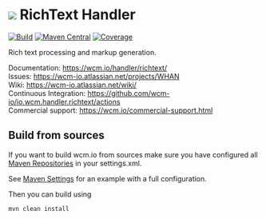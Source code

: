<img src="https://wcm.io/images/favicon-16@2x.png"/> RichText Handler
======
[![Build](https://github.com/wcm-io/io.wcm.handler.richtext/workflows/Build/badge.svg?branch=develop)](https://github.com/wcm-io/io.wcm.handler.richtext/actions?query=workflow%3ABuild+branch%3Adevelop)
[![Maven Central](https://img.shields.io/maven-central/v/io.wcm/io.wcm.handler.richtext)](https://repo1.maven.org/maven2/io/wcm/io.wcm.handler.richtext/)
[![Coverage](https://sonarcloud.io/api/project_badges/measure?project=wcm-io_io.wcm.handler.richtext&metric=coverage)](https://sonarcloud.io/summary/new_code?id=wcm-io_io.wcm.handler.richtext)

Rich text processing and markup generation.

Documentation: https://wcm.io/handler/richtext/<br/>
Issues: https://wcm-io.atlassian.net/projects/WHAN<br/>
Wiki: https://wcm-io.atlassian.net/wiki/<br/>
Continuous Integration: https://github.com/wcm-io/io.wcm.handler.richtext/actions<br/>
Commercial support: https://wcm.io/commercial-support.html


## Build from sources

If you want to build wcm.io from sources make sure you have configured all [Maven Repositories](https://wcm.io/maven.html) in your settings.xml.

See [Maven Settings](https://github.com/wcm-io/io.wcm.handler.richtext/blob/develop/.maven-settings.xml) for an example with a full configuration.

Then you can build using

```
mvn clean install
```
